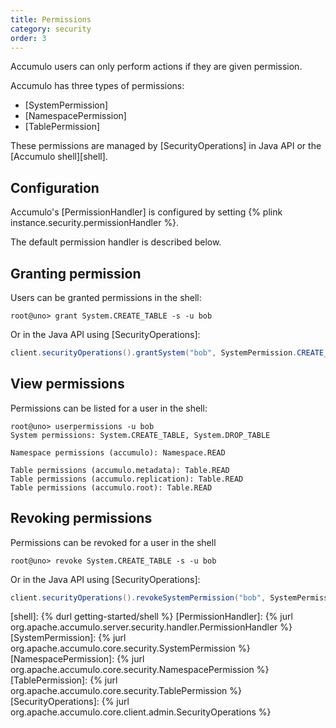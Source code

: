 ```yaml
---
title: Permissions
category: security
order: 3
---
```


Accumulo users can only perform actions if they are given permission.

Accumulo has three types of permissions:

* [SystemPermission]
* [NamespacePermission]
* [TablePermission]

These permissions are managed by [SecurityOperations] in Java API or the [Accumulo shell][shell].

## Configuration

Accumulo's [PermissionHandler] is configured by setting {% plink instance.security.permissionHandler %}.

The default permission handler is described below.

## Granting permission

Users can be granted permissions in the shell:

```console
root@uno> grant System.CREATE_TABLE -s -u bob
```

Or in the Java API using [SecurityOperations]:

```java
client.securityOperations().grantSystem("bob", SystemPermission.CREATE_TABLE);
```

## View permissions

Permissions can be listed for a user in the shell:

```console
root@uno> userpermissions -u bob
System permissions: System.CREATE_TABLE, System.DROP_TABLE

Namespace permissions (accumulo): Namespace.READ

Table permissions (accumulo.metadata): Table.READ
Table permissions (accumulo.replication): Table.READ
Table permissions (accumulo.root): Table.READ
```

## Revoking permissions

Permissions can be revoked for a user in the shell

```console
root@uno> revoke System.CREATE_TABLE -s -u bob
```

Or in the Java API using [SecurityOperations]:

```java
client.securityOperations().revokeSystemPermission("bob", SystemPermission.CREATE_TABLE);
```

[shell]: {% durl getting-started/shell %}
[PermissionHandler]: {% jurl org.apache.accumulo.server.security.handler.PermissionHandler %}
[SystemPermission]: {% jurl org.apache.accumulo.core.security.SystemPermission %}
[NamespacePermission]: {% jurl org.apache.accumulo.core.security.NamespacePermission %}
[TablePermission]: {% jurl org.apache.accumulo.core.security.TablePermission %}
[SecurityOperations]: {% jurl org.apache.accumulo.core.client.admin.SecurityOperations %}

